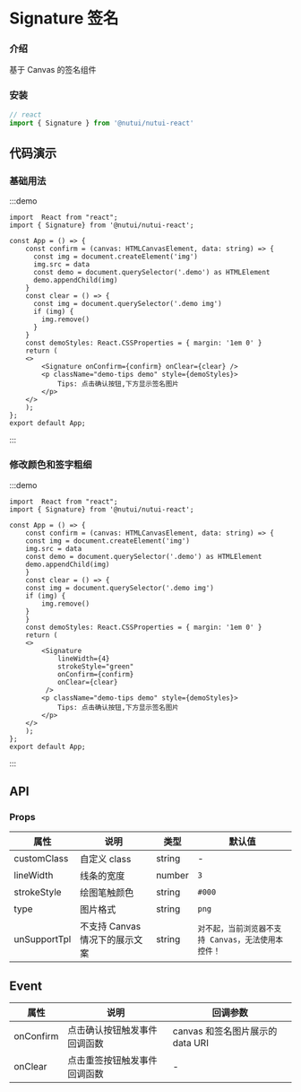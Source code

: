 # Signature 签名

### 介绍

基于 Canvas 的签名组件

### 安装

```javascript
// react
import { Signature } from '@nutui/nutui-react'
```

## 代码演示

### 基础用法

:::demo

```tsx
import  React from "react";
import { Signature} from '@nutui/nutui-react';

const App = () => {
    const confirm = (canvas: HTMLCanvasElement, data: string) => {
      const img = document.createElement('img')
      img.src = data
      const demo = document.querySelector('.demo') as HTMLElement
      demo.appendChild(img)
    }
    const clear = () => {
      const img = document.querySelector('.demo img')
      if (img) {
        img.remove()
      }
    }
    const demoStyles: React.CSSProperties = { margin: '1em 0' }
    return (
    <>
        <Signature onConfirm={confirm} onClear={clear} />
        <p className="demo-tips demo" style={demoStyles}>
            Tips: 点击确认按钮,下方显示签名图片
        </p>
    </>
    );
};
export default App;
```

:::

### 修改颜色和签字粗细

:::demo

```tsx
import  React from "react";
import { Signature} from '@nutui/nutui-react';

const App = () => {
    const confirm = (canvas: HTMLCanvasElement, data: string) => {
    const img = document.createElement('img')
    img.src = data
    const demo = document.querySelector('.demo') as HTMLElement
    demo.appendChild(img)
    }
    const clear = () => {
    const img = document.querySelector('.demo img')
    if (img) {
        img.remove()
    }
    }
    const demoStyles: React.CSSProperties = { margin: '1em 0' }
    return (
    <>
        <Signature
            lineWidth={4}
            strokeStyle="green"
            onConfirm={confirm}
            onClear={clear}
         />
        <p className="demo-tips demo" style={demoStyles}>
            Tips: 点击确认按钮,下方显示签名图片
        </p>
    </>
    );
};
export default App;
```

:::

## API

### Props

| 属性 | 说明                           | 类型   | 默认值                                              |
| -------------- | ------------------------------ | ------ | --------------------------------------------------- |
| customClass   | 自定义 class                   | string | -                                                   |
| lineWidth     | 线条的宽度                     | number | `3`                                                   |
| strokeStyle   | 绘图笔触颜色                   | string | `#000`                                              |
| type           | 图片格式                       | string | `png`                                               |
| unSupportTpl | 不支持 Canvas 情况下的展示文案 | string | `对不起，当前浏览器不支持 Canvas，无法使用本控件！` |

## Event

| 属性 | 说明                         | 回调参数                         |
| ------- | ---------------------------- | -------------------------------- |
| onConfirm | 点击确认按钮触发事件回调函数 | canvas 和签名图片展示的 data URI |
| onClear   | 点击重签按钮触发事件回调函数 | -                              |

